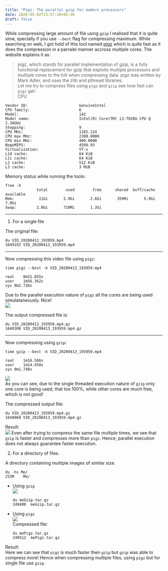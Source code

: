 ```yaml
---
title: "Pigz: The parallel gzip for modern processors"
date: 2020-05-02T13:57:20+05:30
draft: false
---
```


While compressing large amount of file using `gzip` I realised that it is quite slow, specially if you use `--best` flag for compressing maximum. While searching on web, I got hold of this tool named [pigz](https://zlib.net/pigz/) which is quite fast as it does the compression in a parralel manner accross multiple cores. The website explains it as:    
> pigz, which stands for parallel implementation of gzip, is a fully functional replacement for gzip that exploits multiple processors and multiple cores to the hilt when compressing data. pigz was written by Mark Adler, and uses the zlib and pthread libraries.   
Let me try to compress files using `pigz` and `gzip` see how fast can `pigz` get:  
CPU  
```
Vendor ID:                       GenuineIntel
CPU family:                      6
Model:                           142
Model name:                      Intel(R) Core(TM) i3-7020U CPU @ 2.30GHz
Stepping:                        9
CPU MHz:                         1102.124
CPU max MHz:                     2300.0000
CPU min MHz:                     400.0000
BogoMIPS:                        4599.93
Virtualization:                  VT-x
L1d cache:                       64 KiB
L1i cache:                       64 KiB
L2 cache:                        512 KiB
L3 cache:                        3 MiB
```
Memory status while running the tools:   
```
free -h
              total        used        free      shared  buff/cache   available
Mem:           11Gi       2.9Gi       2.6Gi       359Mi       5.9Gi       7.9Gi
Swap:         2.0Gi       710Mi       1.3Gi
```  
---

1)  For a single file

The original file:  
```
du VID_20200413_193959.mp4 
1649192	VID_20200413_193959.mp4
```  
--- 

Now compressing this video file using `pigz`:  
```
time pigz --best -k VID_20200413_193959.mp4 

real	0m31.855s
user	1m56.362s
sys	0m2.726s

```
Due to the parallel execution nature of `pigz` all the cores are being used simulataneously. Nice!  
![](/images/2020-05-02-15-33-21.png)  

The output compressed file is:  
```
du VID_20200413_193959.mp4.gz 
1648308	VID_20200413_193959.mp4.gz
```

---

Now compressing using `gzip`:   
```
time gzip --best -k VID_20200413_193959.mp4 

real	1m16.566s
user	1m14.458s
sys	0m1.748s
```

![](/images/2020-05-02-15-29-49.png)  
As you can see, due to the single threaded execution nature of `gzip` only one core is being used, that too 100%, while other cores are much free, which is not good!  

The compressed output file:  
```
du VID_20200413_193959.mp4.gz 
1648068	VID_20200413_193959.mp4.gz
```
Result:  
![](/images/2020-05-02-15-41-21.png)
Even after trying to compress the same file multiple times, we see that `gzip` is faster and compresses more than `pigz`. Hence, parallel execution does not always guarantee faster execution.



2)  For a directory of files.

A directory containing multiple images of similar size.  
```
du -hs Me/
253M	Me/
```

*  Using `gzip`  
    ![](/images/2020-05-02-16-09-11.png)
    ```
    du meGzip.tar.gz 
    249408	meGzip.tar.gz
    ```


*  Using `pigz`  
    ![](/images/2020-05-02-16-10-48.png)  
    Compressed file:  
    ```
    du mePigz.tar.gz 
    249512	mePigz.tar.gz
    ```

Result:  
Here we can see that `pigz` is much faster then `gzip` but `gzip` was able to compress more! Hence when compressing multiple files, using `pigz` but for single file use `gzip`.  